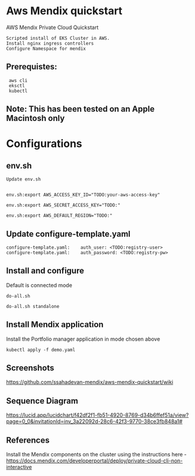 # Aws Mendix quickstart
 AWS Mendix Private Cloud Quickstart

    Scripted install of EKS Cluster in AWS.
    Install nginx ingress controllers
    Configure Namespace for mendix

## Prerequistes:

     aws cli
     eksctl
     kubectl

## Note: This has been tested on an Apple Macintosh only

# Configurations

## env.sh

    Update env.sh


    env.sh:export AWS_ACCESS_KEY_ID="TODO:your-aws-access-key"

    env.sh:export AWS_SECRET_ACCESS_KEY="TODO:"

    env.sh:export AWS_DEFAULT_REGION="TODO:"

## Update configure-template.yaml

    configure-template.yaml:    auth_user: <TODO:registry-user>
    configure-template.yaml:    auth_password: <TODO:registry-pw>


## Install and configure

Default is connected mode

    do-all.sh

    do-all.sh standalone


## Install Mendix application

Install the Portfolio manager application in mode chosen above

    kubectl apply -f demo.yaml

## Screenshots

   https://github.com/ssahadevan-mendix/aws-mendix-quickstart/wiki

## Sequence Diagram

https://lucid.app/lucidchart/f42df2f1-fb51-4920-8769-d34b6ffef51a/view?page=0_0&invitationId=inv_3a22092d-28c6-42f3-9770-38ce3fb848a1#

## References
Install the Mendix components on the cluster using the instructions here - https://docs.mendix.com/developerportal/deploy/private-cloud-cli-non-interactive

